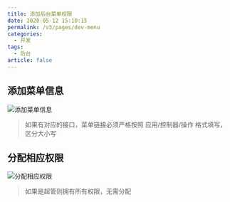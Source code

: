 ```yaml
---
title: 添加后台菜单权限
date: 2020-05-12 15:10:15
permalink: /v3/pages/dev-menu
categories: 
  - 开发
tags: 
  - 后台
article: false
---
```


## 添加菜单信息

<img :src="$withBase('/img-v3/dev/adminmenu.jpg')" alt="添加菜单信息">

> 如果有对应的接口，菜单链接必须严格按照 应用/控制器/操作 格式填写，区分大小写

## 分配相应权限

<img :src="$withBase('/img-v3/dev/adminrole.jpg')" alt="分配相应权限">

> 如果是超管则拥有所有权限，无需分配
